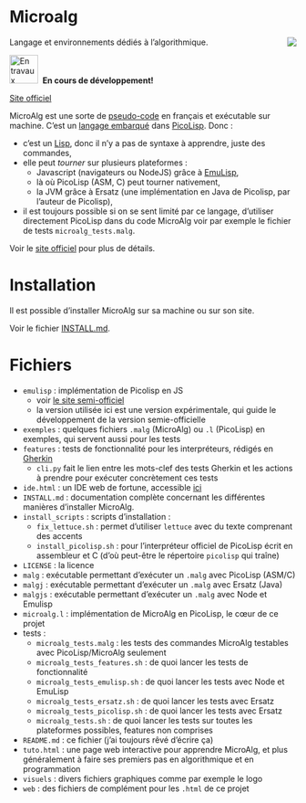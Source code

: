 Microalg
========

<a href="https://travis-ci.org/Microalg/Microalg" style="float:right;">
<img src="https://travis-ci.org/Microalg/Microalg.svg?branch=master"></a>

Langage et environnements dédiés à l’algorithmique.

<img src="http://www.art-decor.org/mediawiki/images/9/9f/Attention_icon.svg"
     alt="En travaux" height="50"/>&nbsp;&nbsp;**En cours de développement!**

[Site officiel](http://microalg.info/)

MicroAlg est une sorte de [pseudo-code](https://fr.wikipedia.org/wiki/Pseudo-code)
en français et exécutable sur machine. C’est un [langage
embarqué](https://fr.wikipedia.org/wiki/Langage_d%C3%A9di%C3%A9#Langages_d.C3.A9di.C3.A9s_internes_et_externes)
dans [PicoLisp](http://picolisp.com). Donc :

* c’est un [Lisp](http://fr.wikipedia.org/wiki/Lisp), donc il n’y a pas de
  syntaxe à apprendre, juste des commandes,
* elle peut *tourner* sur plusieurs plateformes :
    * Javascript (navigateurs ou NodeJS) grâce à
      [EmuLisp](http://grahack.github.io/EmuLisp),
    * là où PicoLisp (ASM, C) peut tourner nativement,
    * la JVM grâce à Ersatz (une implémentation en Java de Picolisp, par
      l’auteur de Picolisp),
* il est toujours possible si on se sent limité par ce langage, d’utiliser
  directement PicoLisp dans du code MicroAlg voir par exemple le fichier de
  tests `microalg_tests.malg`.

Voir le [site officiel](http://microalg.info/) pour plus de détails.

Installation
============

Il est possible d’installer MicroAlg sur sa machine ou sur son site.

Voir le fichier [INSTALL.md](https://github.com/Microalg/Microalg/blob/latest/INSTALL.md).

Fichiers
========

* `emulisp` : implémentation de Picolisp en JS
    * voir [le site semi-officiel](https://github.com/grahack/emulisp)
    * la version utilisée ici est une version expérimentale, qui guide le
      développement de la version semie-officielle
* `exemples` : quelques fichiers `.malg` (MicroAlg) ou `.l` (PicoLisp) en
  exemples, qui servent aussi pour les tests
* `features` : tests de fonctionnalité pour les interpréteurs, rédigés en
  [Gherkin](https://github.com/cucumber/cucumber/wiki/Gherkin)
    * `cli.py` fait le lien entre les mots-clef des tests Gherkin et les
      actions à prendre pour exécuter concrètement ces tests
* `ide.html` : un IDE web de fortune, accessible [ici](http://microalg.info/ide.html)
* `INSTALL.md` : documentation complète concernant les différentes manières
  d’installer MicroAlg.
* `install_scripts` : scripts d’installation :
    * `fix_lettuce.sh` : permet d’utiliser `lettuce` avec du texte comprenant
      des accents
    * `install_picolisp.sh` : pour l’interpréteur officiel de PicoLisp écrit en
      assembleur et C
      (d’où peut-être le répertoire `picolisp` qui traîne)
* `LICENSE` : la licence
* `malg` : exécutable permettant d’exécuter un `.malg` avec PicoLisp (ASM/C)
* `malgj` : exécutable permettant d’exécuter un `.malg` avec Ersatz (Java)
* `malgjs` : exécutable permettant d’exécuter un `.malg` avec Node et Emulisp
* `microalg.l` : implémentation de MicroAlg en PicoLisp, le cœur de ce projet
* tests :
    * `microalg_tests.malg` : les tests des commandes MicroAlg testables avec
      PicoLisp/MicroAlg seulement
    * `microalg_tests_features.sh` : de quoi lancer les tests de fonctionnalité
    * `microalg_tests_emulisp.sh` :  de quoi lancer les tests avec Node et EmuLisp
    * `microalg_tests_ersatz.sh` :   de quoi lancer les tests avec Ersatz
    * `microalg_tests_picolisp.sh` : de quoi lancer les tests avec Ersatz
    * `microalg_tests.sh` :  de quoi lancer les tests sur toutes les
                             plateformes possibles, features non comprises
* `README.md` : ce fichier (j’ai toujours rêvé d’écrire ça)
* `tuto.html` : une page web interactive pour apprendre MicroAlg, et plus
  généralement à faire ses premiers pas en algorithmique et en programmation
* `visuels` : divers fichiers graphiques comme par exemple le logo
* `web` : des fichiers de complément pour les `.html` de ce projet
